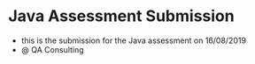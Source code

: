 # Java Assessment Submission
- this is the submission for the Java assessment on 16/08/2019
- @ QA Consulting
